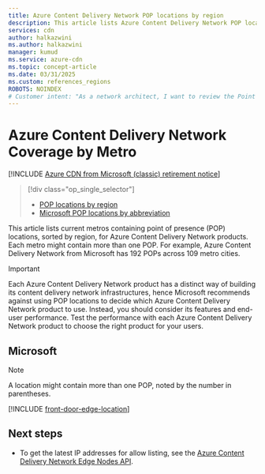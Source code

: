 ```yaml
---
title: Azure Content Delivery Network POP locations by region
description: This article lists Azure Content Delivery Network POP locations, sorted by region, for Azure Content Delivery Network products.
services: cdn
author: halkazwini
ms.author: halkazwini
manager: kumud
ms.service: azure-cdn
ms.topic: concept-article
ms.date: 03/31/2025
ms.custom: references_regions
ROBOTS: NOINDEX
# Customer intent: "As a network architect, I want to review the Point of Presence locations for Content Delivery Network services by region, so that I can determine the best infrastructure to optimize content delivery for my application."
---
```


# Azure Content Delivery Network Coverage by Metro

[!INCLUDE [Azure CDN from Microsoft (classic) retirement notice](../../includes/cdn-classic-retirement.md)]

> [!div class="op_single_selector"]
> - [POP locations by region](cdn-pop-locations.md)
> - [Microsoft POP locations by abbreviation](microsoft-pop-abbreviations.md)
>

This article lists current metros containing point of presence (POP) locations, sorted by region, for Azure Content Delivery Network products. Each metro might contain more than one POP. For example, Azure Content Delivery Network from Microsoft has 192 POPs across 109 metro cities.

> [!IMPORTANT]
> Each Azure Content Delivery Network product has a distinct way of building its content delivery network infrastructures, hence Microsoft recommends against using POP locations to decide which Azure Content Delivery Network product to use. Instead, you should consider its features and end-user performance. Test the performance with each Azure Content Delivery Network product to choose the right product for your users.
>

## Microsoft

> [!NOTE]
> A location might contain more than one POP, noted by the number in parentheses.

[!INCLUDE [front-door-edge-location](../../includes/front-door-edge-locations.md)]

## Next steps

- To get the latest IP addresses for allow listing, see the [Azure Content Delivery Network Edge Nodes API](/rest/api/cdn/edge-nodes/list).

